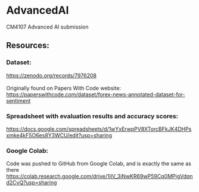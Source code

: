 # AdvancedAI
CM4107 Advanced AI submission

## Resources:
### Dataset:
https://zenodo.org/records/7976208
<br>
<br>
Originally found on Papers With Code website:
<br>
https://paperswithcode.com/dataset/forex-news-annotated-dataset-for-sentiment
<br>
### Spreadsheet with evaluation results and accuracy scores:
https://docs.google.com/spreadsheets/d/1wYxErwpPV8XTorcBFkJK4DHPsxmke4kF5O6es8Y3WCU/edit?usp=sharing

### Google Colab: 
Code was pushed to GitHub from Google Colab, and is exactly the same as there
<br>
https://colab.research.google.com/drive/1ilV_3iNwKR69wP59Cq0MPjgVdqnd2CvQ?usp=sharing

